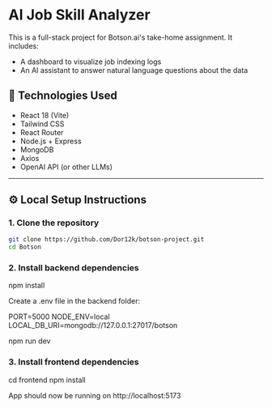 

# AI Job Skill Analyzer

This is a full-stack project for Botson.ai's take-home assignment. It includes:
- A dashboard to visualize job indexing logs
- An AI assistant to answer natural language questions about the data

## 🧰 Technologies Used

- React 18 (Vite)
- Tailwind CSS
- React Router
- Node.js + Express
- MongoDB
- Axios
- OpenAI API (or other LLMs)

---

## ⚙️ Local Setup Instructions

### 1. Clone the repository

```bash
git clone https://github.com/Dor12k/botson-project.git
cd Botson
```

### 2. Install backend dependencies

npm install

Create a .env file in the backend folder:

PORT=5000
NODE_ENV=local
LOCAL_DB_URI=mongodb://127.0.0.1:27017/botson

npm run dev

### 3. Install frontend dependencies

cd frontend
npm install

App should now be running on http://localhost:5173